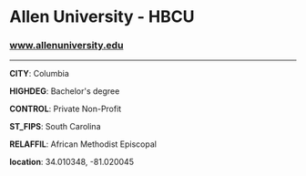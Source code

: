 # Allen University - HBCU
### www.allenuniversity.edu
---
**CITY**: Columbia

**HIGHDEG**: Bachelor's degree

**CONTROL**: Private Non-Profit

**ST_FIPS**: South Carolina

**RELAFFIL**: African Methodist Episcopal

**location**: 34.010348, -81.020045